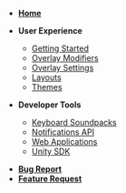 - [**Home**](/)
- **User Experience**
    * [Getting Started](GettingStarted)
    * [Overlay Modifiers](OverlayModifiers)
    * [Overlay Settings](Settings)
    * [Layouts](LayoutSystem)
    * [Themes](Themes)

- **Developer Tools**
    * [Keyboard Soundpacks](KeyboardSoundPacks)
    * [Notifications API](NotificationsAPI)
    * [Web Applications](WebApplications)
    * [Unity SDK](UnitySDK)



* [**Bug Report**](https://github.com/Xiexe/XSOverlay-Issue-Tracker/issues/new?assignees=&labels=bug&template=bug_report.md&title=)
* [**Feature Request**](https://github.com/Xiexe/XSOverlay-Issue-Tracker/issues/new?assignees=&labels=feature+req.&template=feature_request.md&title=)